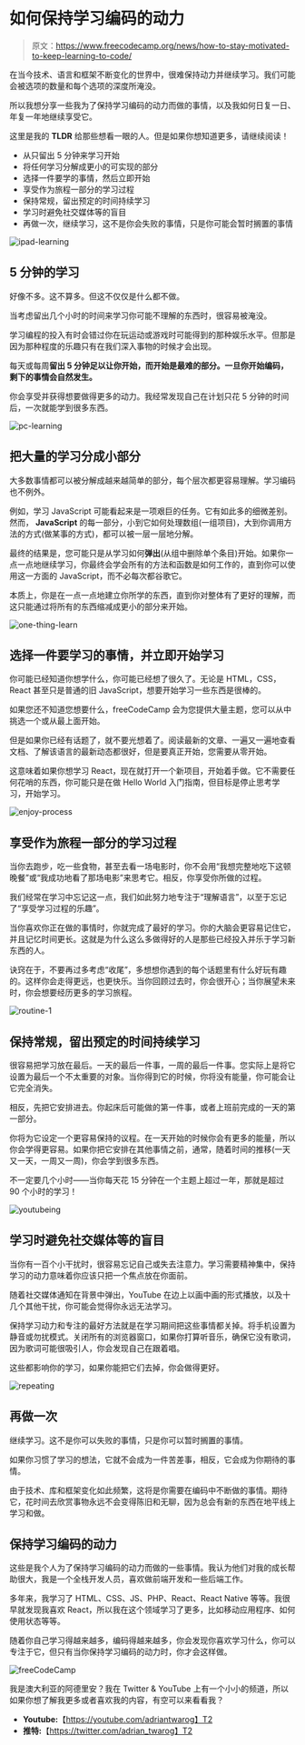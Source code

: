 # 如何保持学习编码的动力

> 原文：<https://www.freecodecamp.org/news/how-to-stay-motivated-to-keep-learning-to-code/>

在当今技术、语言和框架不断变化的世界中，很难保持动力并继续学习。我们可能会被选项的数量和每个选项的深度所淹没。

所以我想分享一些我为了保持学习编码的动力而做的事情，以及我如何日复一日、年复一年地继续享受它。

这里是我的 **TLDR** 给那些想看一眼的人。但是如果你想知道更多，请继续阅读！

*   从只留出 5 分钟来学习开始
*   将任何学习分解成更小的可实现的部分
*   选择一件要学的事情，然后立即开始
*   享受作为旅程一部分的学习过程
*   保持常规，留出预定的时间持续学习
*   学习时避免社交媒体等的盲目
*   再做一次，继续学习，这不是你会失败的事情，只是你可能会暂时搁置的事情

![ipad-learning](img/dfb0638a4c874a131365a42c7fa30c23.png)

## 5 分钟的学习

好像不多。这不算多。但这不仅仅是什么都不做。

当考虑留出几个小时的时间来学习你可能不理解的东西时，很容易被淹没。

学习编程的投入有时会错过你在玩运动或游戏时可能得到的那种娱乐水平。但那是因为那种程度的乐趣只有在我们深入事物的时候才会出现。

每天或每周**留出 **5 分钟足以让你开始**，而开始是最难的部分。一旦你开始编码，剩下的事情会自然发生。**

你会享受并获得想要做得更多的动力。我经常发现自己在计划只花 5 分钟的时间后，一次就能学到很多东西。

![pc-learning](img/87fece594258f012a8743bf57c09af4f.png)

## 把大量的学习分成小部分

大多数事情都可以被分解成越来越简单的部分，每个层次都更容易理解。学习编码也不例外。

例如，学习 JavaScript 可能看起来是一项艰巨的任务。它有如此多的细微差别。然而， **JavaScript** 的每一部分，小到它如何处理数组(一组项目)，大到你调用方法的方式(做某事的方式)，都可以被一层一层地分解。

最终的结果是，您可能只是从学习如何**弹出**(从组中删除单个条目)开始。如果你一点一点地继续学习，你最终会学会所有的方法和函数是如何工作的，直到你可以使用这一方面的 JavaScript，而不必每次都谷歌它。

本质上，你是在一点一点地建立你所学的东西，直到你对整体有了更好的理解，而这只能通过将所有的东西缩减成更小的部分来开始。

![one-thing-learn](img/adc7ecab86585a58c17ccc3136f36f47.png)

## 选择一件要学习的事情，并立即开始学习

你可能已经知道你想学什么，你可能已经想了很久了。无论是 HTML，CSS，React 甚至只是普通的旧 JavaScript，想要开始学习一些东西是很棒的。

如果您还不知道您想要什么，freeCodeCamp 会为您提供大量主题，您可以从中挑选一个或从最上面开始。

但是如果你已经有话题了，就不要光想着了。阅读最新的文章、一遍又一遍地查看文档、了解该语言的最新动态都很好，但是要真正开始，您需要从零开始。

这意味着如果你想学习 React，现在就打开一个新项目，开始着手做。它不需要任何花哨的东西，你可能只是在做 Hello World 入门指南，但目标是停止思考学习，开始学习。

![enjoy-process](img/74049d9c2bb89d472c7dcfa1cbeac035.png)

## 享受作为旅程一部分的学习过程

当你去跑步，吃一些食物，甚至去看一场电影时，你不会用“我想完整地吃下这顿晚餐”或“我成功地看了那场电影”来思考它。相反，你享受你所做的过程。

我们经常在学习中忘记这一点，我们如此努力地专注于“理解语言”，以至于忘记了“享受学习过程的乐趣”。

当你喜欢你正在做的事情时，你就完成了最好的学习。你的大脑会更容易记住它，并且记忆时间更长。这就是为什么这么多做得好的人是那些已经投入并乐于学习新东西的人。

诀窍在于，不要再过多考虑“收尾”，多想想你遇到的每个话题里有什么好玩有趣的。这样你会走得更远，也更快乐。当你回顾过去时，你会很开心；当你展望未来时，你会想要经历更多的学习旅程。

![routine-1](img/07a1604e5bf841f3a3e2c6963f420e8b.png)

## 保持常规，留出预定的时间持续学习

很容易把学习放在最后。一天的最后一件事，一周的最后一件事。您实际上是将它设置为最后一个不太重要的对象。当你得到它的时候，你将没有能量，你可能会让它完全消失。

相反，先把它安排进去。你起床后可能做的第一件事，或者上班前完成的一天的第一部分。

你将为它设定一个更容易保持的议程。在一天开始的时候你会有更多的能量，所以你会学得更容易。如果你把它安排在其他事情之前，通常，随着时间的推移(一天又一天，一周又一周)，你会学到很多东西。

不一定要几个小时——当你每天花 15 分钟在一个主题上超过一年，那就是超过 90 个小时的学习！

![youtubeing](img/a8927ae0b1d3fb8eb5faac33ea1a7090.png)

## 学习时避免社交媒体等的盲目

当你有一百个小干扰时，很容易忘记自己或失去注意力。学习需要精神集中，保持学习的动力意味着你应该只把一个焦点放在你面前。

随着社交媒体通知在背景中弹出，YouTube 在边上以画中画的形式播放，以及十几个其他干扰，你可能会觉得你永远无法学习。

保持学习动力和专注的最好方法就是在学习期间把这些事情都关掉。将手机设置为静音或勿扰模式。关闭所有的浏览器窗口，如果你打算听音乐，确保它没有歌词，因为歌词可能很吸引人，你会发现自己在跟着唱。

这些都影响你的学习，如果你能把它们去掉，你会做得更好。

![repeating](img/048eff9c14d9ce281ce586ee5ac4ff08.png)

## 再做一次

继续学习。这不是你可以失败的事情，只是你可以暂时搁置的事情。

如果你习惯了学习的想法，它就不会成为一件苦差事，相反，它会成为你期待的事情。

由于技术、库和框架变化如此频繁，这将是你需要在编码中不断做的事情。期待它，花时间去欣赏事物永远不会变得陈旧和无聊，因为总会有新的东西在地平线上学习和做。

## 保持学习编码的动力

这些是我个人为了保持学习编码的动力而做的一些事情。我认为他们对我的成长帮助很大，我是一个全栈开发人员，喜欢做前端开发和一些后端工作。

多年来，我学习了 HTML、CSS、JS、PHP、React、React Native 等等。我很早就发现我喜欢 React，所以我在这个领域学习了更多，比如移动应用程序、如何使用状态等等。

随着你自己学习得越来越多，编码得越来越多，你会发现你喜欢学习什么，你可以专注于它，但只有当你保持学习编码的动力时，你才会这样做。

![freeCodeCamp](img/a9da5056e106b7bdd53a270886bbfbbd.png)

我是澳大利亚的阿德里安？我在 Twitter & YouTube 上有一个小小的频道，所以如果你想了解我更多或者喜欢我的内容，有空可以来看看我？

*   **Youtube:**【https://youtube.com/adriantwarog】T2
*   **推特:**【https://twitter.com/adrian_twarog】T2